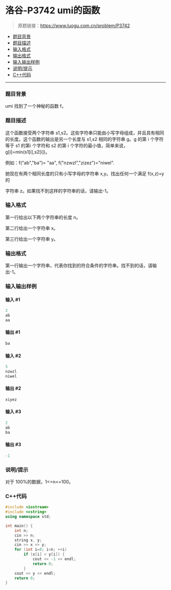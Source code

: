 # 洛谷-P3742 umi的函数

> 原题链接：https://www.luogu.com.cn/problem/P3742

- [题目背景](#题目背景)
- [题目描述](#题目描述)
- [输入格式](#输入格式)
- [输出格式](#输出格式)
- [输入输出样例](#输入输出样例)
- [说明/提示](#说明/提示)
- [C++代码](#C++代码)

---

### <a name="题目背景">题目背景</a>

umi 找到了一个神秘的函数 f。

### <a name="题目描述">题目描述</a>

这个函数接受两个字符串 s1,s2。这些字符串只能由小写字母组成，并且具有相同的长度。这个函数的输出是另一个长度与 s1,s2 相同的字符串 g。g 的第 i  个字符等于 s1 的第i 个字符和 s2 的第 i 个字符的最小值，简单来说，g[i]=min(s1[i],s2[i])。

例如：f("ab","ba")= "aa", f("nzwzl","zizez")="niwel".

她现在有两个相同长度的只有小写字母的字符串 x,y。找出任何一个满足 f(x,z)=y 的

字符串 z。如果找不到这样的字符串的话，请输出-1。

### <a name="输入格式">输入格式</a>

第一行给出以下两个字符串的长度 n。

第二行给出一个字符串 x。

第三行给出一个字符串 y。

### <a name="输出格式">输出格式</a>

第一行输出一个字符串，代表你找到的符合条件的字符串。找不到的话，请输出-1。

### <a name="输入输出样例">输入输出样例</a>

#### 输入 #1

```c++
2
ab
aa
```

#### 输出 #1

```c++
ba
```

#### 输入 #2

```c++
5
nzwzl
niwel
```

#### 输出 #2

```c++
xiyez
```

#### 输入 #3

```c++
2
ab
ba
```

#### 输出 #3

```c++
-1
```

### <a name="说明/提示">说明/提示</a>

对于 100%的数据，1<=n<=100。

### <a name="C++代码">C++代码</a>

```c++
#include <iostream>
#include <cstring>
using namespace std;

int main() {
    int n;
    cin >> n;
    string x, y;
    cin >> x >> y;
    for (int i=0; i<n; ++i)
        if (x[i] < y[i]) {
            cout << -1 << endl;
            return 0;
        }
    cout << y << endl;
    return 0;
}
```